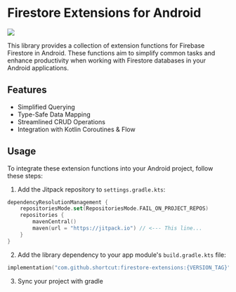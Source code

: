 # Firestore Extensions for Android 
[![](https://jitpack.io/v/shortcut/firestore-extensions.svg)](https://jitpack.io/#shortcut/firestore-extensions)
 
This library provides a collection of extension functions for Firebase Firestore in Android.
These functions aim to simplify common tasks and enhance productivity when working with Firestore databases in your Android applications.


## Features
 - Simplified Querying
 - Type-Safe Data Mapping
 - Streamlined CRUD Operations
 - Integration with Kotlin Coroutines & Flow


## Usage

To integrate these extension functions into your Android project, follow these steps:

1. Add the Jitpack repository to `settings.gradle.kts`:
```kotlin
dependencyResolutionManagement {
    repositoriesMode.set(RepositoriesMode.FAIL_ON_PROJECT_REPOS)
    repositories {
        mavenCentral()
        maven(url = "https://jitpack.io") // <--- This line...
    }
}
```

2. Add the library dependency to your app module's `build.gradle.kts` file:
```kotlin
implementation("com.github.shortcut:firestore-extensions:{VERSION_TAG}")
```

3. Sync your project with gradle
